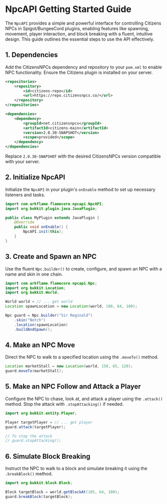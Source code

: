 # NpcAPI Getting Started Guide

The `NpcAPI` provides a simple and powerful interface for controlling Citizens NPCs in Spigot/BungeeCord plugins, enabling features like spawning, movement, player interaction, and block breaking with a fluent, intuitive design. This guide outlines the essential steps to use the API effectively.

## 1. Dependencies

Add the CitizensNPCs dependency and repository to your `pom.xml` to enable NPC functionality. Ensure the Citizens plugin is installed on your server.

```xml
<repositories>
    <repository>
        <id>citizens-repo</id>
        <url>https://repo.citizensnpcs.co/</url>
    </repository>
</repositories>

<dependencies>
    <dependency>
        <groupId>net.citizensnpcs</groupId>
        <artifactId>citizens-main</artifactId>
        <version>2.0.30-SNAPSHOT</version>
        <scope>provided</scope>
    </dependency>
</dependencies>
```

Replace `2.0.30-SNAPSHOT` with the desired CitizensNPCs version compatible with your server.

## 2. Initialize NpcAPI

Initialize the `NpcAPI` in your plugin's `onEnable` method to set up necessary listeners and tasks.

```java
import com.arkflame.flamecore.npcapi.NpcAPI;
import org.bukkit.plugin.java.JavaPlugin;

public class MyPlugin extends JavaPlugin {
    @Override
    public void onEnable() {
        NpcAPI.init(this);
    }
}
```

## 3. Create and Spawn an NPC

Use the fluent `Npc.builder()` to create, configure, and spawn an NPC with a name and skin in one chain.

```java
import com.arkflame.flamecore.npcapi.Npc;
import org.bukkit.Location;
import org.bukkit.World;

World world = // ... get world
Location spawnLocation = new Location(world, 100, 64, 100);

Npc guard = Npc.builder("Sir Reginald")
    .skin("Notch")
    .location(spawnLocation)
    .buildAndSpawn();
```

## 4. Make an NPC Move

Direct the NPC to walk to a specified location using the `.moveTo()` method.

```java
Location marketStall = new Location(world, 150, 65, 120);
guard.moveTo(marketStall);
```

## 5. Make an NPC Follow and Attack a Player

Configure the NPC to chase, look at, and attack a player using the `.attack()` method. Stop the attack with `.stopAttacking()` if needed.

```java
import org.bukkit.entity.Player;

Player targetPlayer = // ... get player
guard.attack(targetPlayer);

// To stop the attack
// guard.stopAttacking();
```

## 6. Simulate Block Breaking

Instruct the NPC to walk to a block and simulate breaking it using the `.breakBlock()` method.

```java
import org.bukkit.block.Block;

Block targetBlock = world.getBlockAt(105, 64, 100);
guard.breakBlock(targetBlock);
```